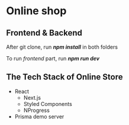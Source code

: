 # Online shop

## Frontend & Backend

After git clone, run **_npm install_** in both folders

To run *frontend* part, run **_npm run dev_**


## The Tech Stack of Online Store

* React
  * Next.js
  * Styled Components
  * NProgress
* Prisma demo server
